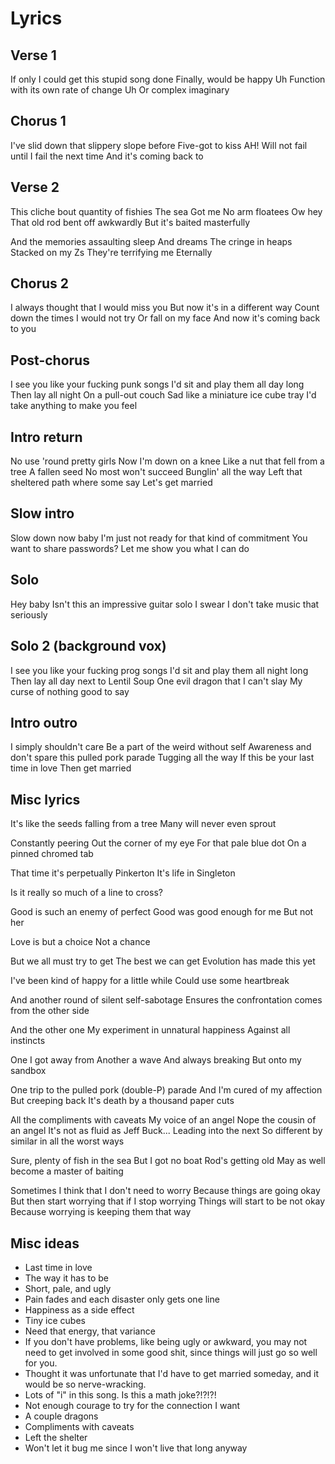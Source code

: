 # Lyrics

## Verse 1

If only I could get this stupid song done
Finally, would be happy
Uh
Function with its own rate of change
Uh
Or complex imaginary

## Chorus 1

I've slid down that slippery slope before
Five-got to kiss
AH!
Will not fail until I fail the next time
And it's coming back to


## Verse 2

This cliche bout quantity of fishies
The sea
Got me
No arm floatees
Ow hey
That old rod bent off awkwardly
But it's baited masterfully

And the memories assaulting sleep
And dreams
The cringe in heaps
Stacked on my Zs
They're terrifying me
Eternally


## Chorus 2

I always thought that I would miss you
But now it's in a different way
Count down the times I would not try
Or fall on my face
And now it's coming back to you


## Post-chorus

I see you like your fucking punk songs
I'd sit and play them all day long
Then lay all night
On a pull-out couch
Sad like a miniature ice cube tray
I'd take anything to make you feel


## Intro return

No use 'round pretty girls
Now I'm down on a knee
Like a nut that fell from a tree
A fallen seed
No most won't succeed
Bunglin' all the way
Left that sheltered path where some say
Let's get married


## Slow intro

Slow down now baby
I'm just not ready for that kind of commitment
You want to share passwords?
Let me show you what I can do


## Solo

Hey baby
Isn't this an impressive guitar solo
I swear
I don't take music that seriously


## Solo 2 (background vox)

I see you like your fucking prog songs
I'd sit and play them all night long
Then lay all day next to Lentil Soup
One evil dragon that I can't slay
My curse of nothing good to say


## Intro outro

I simply shouldn't care
Be a part of the weird without self
Awareness and don't spare this pulled pork parade
Tugging all the way
If this be your last time in love
Then get married


## Misc lyrics

It's like the seeds falling from a tree
Many will never even sprout

Constantly peering
Out the corner of my eye
For that pale blue dot
On a pinned chromed tab

That time it's perpetually Pinkerton
It's life in Singleton

Is it really so much of a line to cross?

Good is such an enemy of perfect
Good was good enough for me
But not her

Love is but a choice
Not a chance

But we all must try to get
The best we can get
Evolution has made this yet

I've been kind of happy for a little while
Could use some heartbreak

And another round of silent self-sabotage
Ensures the confrontation comes from the other side

And the other one
My experiment in unnatural happiness
Against all instincts

One I got away from
Another a wave
And always breaking
But onto my sandbox

One trip to the pulled pork (double-P) parade
And I'm cured of my affection
But creeping back
It's death by a thousand paper cuts

All the compliments with caveats
My voice of an angel
Nope the cousin of an angel
It's not as fluid as Jeff Buck...
Leading into the next
So different by similar in all the worst ways

Sure, plenty of fish in the sea
But I got no boat
Rod's getting old
May as well become a master of baiting

Sometimes I think that I don't need to worry
Because things are going okay
But then start worrying that if I stop worrying
Things will start to be not okay
Because worrying is keeping them that way


## Misc ideas

* Last time in love
* The way it has to be
* Short, pale, and ugly
* Pain fades and each disaster only gets one line
* Happiness as a side effect
* Tiny ice cubes
* Need that energy, that variance
* If you don't have problems, like being ugly or awkward, you may not need to
  get involved in some good shit, since things will just go so well for you.
* Thought it was unfortunate that I'd have to get married someday, and it would
  be so nerve-wracking.
* Lots of "i" in this song. Is this a math joke?!?!?!
* Not enough courage to try for the connection I want
* A couple dragons
* Compliments with caveats
* Left the shelter
* Won't let it bug me since I won't live that long anyway
